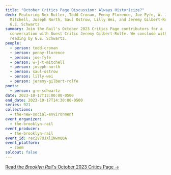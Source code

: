 ```yaml
---
title: "October Critics Page Discussion: Always Historicize?"
deck: Featuring Rex Butler, Todd Cronan, Penny Florence, Joe Fyfe, W. J. T.
  Mitchell, Joseph North, Saul Ostrow, Lilly Wei, and Jeremy Gilbert-Rolfe, with
  G.E. Schwartz
summary: Join the Rail's October 2023 Critics Page contributors for a
  conversation with Guest Critic Jeremy Gilbert-Rolfe. We conclude with a poetry
  reading by G.E. Schwartz.
people:
  - person: todd-cronan
  - person: penny-florence
  - person: joe-fyfe
  - person: w-j-t-mitchell
  - person: joseph-north
  - person: saul-ostrow
  - person: lilly-wei
  - person: jeremy-gilbert-rolfe
poets:
  - person: g-e-schwartz
date: 2023-10-17T13:00:00-0500
end_date: 2023-10-17T14:30:00-0500
series: 921
collections:
  - the-new-social-environment
event_organizer:
  - the-brooklyn-rail
event_producer:
  - the-brooklyn-rail
event_id: rec2V7UJXlINwnQQA
event_platform:
  - zoom
soldout: false
---
```

[R﻿ead the *Brooklyn Rail*'s October 2023 Critics Page →](https://brooklynrail.org/2023/10/criticspage)